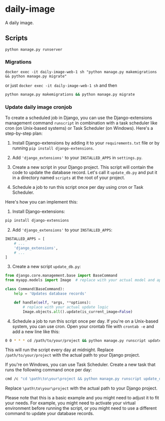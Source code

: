 # daily-image

A daily image.

## Scripts

`python manage.py runserver`

### Migrations

```
docker exec -it daily-image-web-1 sh "python manage.py makemigrations && python manage.py migrate"
```

or just `docker exec -it daily-image-web-1 sh` and then

```bash
python manage.py makemigrations && python manage.py migrate
```

### Update daily image cronjob

To create a scheduled job in Django, you can use the Django-extensions management command `runscript` in combination with a task scheduler like cron (on Unix-based systems) or Task Scheduler (on Windows). Here's a step-by-step plan:

1. Install Django-extensions by adding it to your `requirements.txt` file or by running `pip install django-extensions`.

2. Add `'django_extensions'` to your `INSTALLED_APPS` in `settings.py`.

3. Create a new script in your Django project. This script will contain the code to update the database record. Let's call it `update_db.py` and put it in a directory named `scripts` at the root of your project.

4. Schedule a job to run this script once per day using cron or Task Scheduler.

Here's how you can implement this:

1. Install Django-extensions:

```bash
pip install django-extensions
```

2. Add `'django_extensions'` to your `INSTALLED_APPS`:

```python
INSTALLED_APPS = [
    # ...
    'django_extensions',
    # ...
]
```

3. Create a new script `update_db.py`:

```python
from django.core.management.base import BaseCommand
from myapp.models import Image  # replace with your actual model and app

class Command(BaseCommand):
    help = 'Updates database records'

    def handle(self, *args, **options):
        # replace with your actual update logic
        Image.objects.all().update(is_current_image=False)
```

4. Schedule a job to run this script once per day. If you're on a Unix-based system, you can use cron. Open your crontab file with `crontab -e` and add a new line like this:

```bash
0 0 * * * cd /path/to/your/project && python manage.py runscript update_db
```

This will run the script every day at midnight. Replace `/path/to/your/project` with the actual path to your Django project.

If you're on Windows, you can use Task Scheduler. Create a new task that runs the following command once per day:

```bash
cmd /c "cd \path\to\your\project && python manage.py runscript update_db"
```

Replace `\path\to\your\project` with the actual path to your Django project.

Please note that this is a basic example and you might need to adjust it to fit your needs. For example, you might need to activate your virtual environment before running the script, or you might need to use a different command to update your database records.
